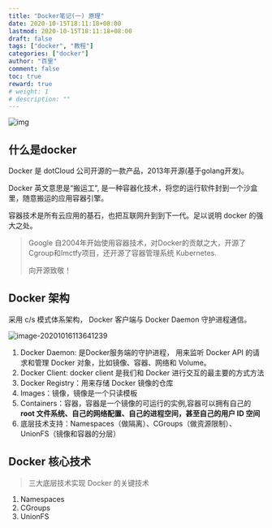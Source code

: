 ```yaml
---
title: "Docker笔记(一) 原理"
date: 2020-10-15T18:11:18+08:00
lastmod: 2020-10-15T18:11:18+08:00
draft: false
tags: ["docker", "教程"]
categories: ["docker"]
author: "百里"
comment: false
toc: true
reward: true
# weight: 1
# description: ""
---
```


![img](http://img.sgfoot.com/b/20201015181807.png?imageslim)

## 什么是docker

Docker 是 dotCloud 公司开源的一款产品，2013年开源(基于golang开发)。

Docker 英文意思是“搬运工",  是一种容器化技术，将您的运行软件封到一个沙盒里，随意搬运的应用容器引擎。

容器技术是所有云应用的基石，也把互联网升到到下一代。足以说明 docker 的强大之处。

> Google 自2004年开始使用容器技术，对Docker的贡献之大，开源了Cgroup和Imctfy项目，还开源了容器管理系统 Kubernetes. 
>
> 向开源致敬！

## Docker 架构

采用 c/s 模式体系架构， Docker 客户端与 Docker Daemon 守护进程通信。

![image-20201016113641239](http://img.sgfoot.com/b/20201016113642.png?imageslim)

1. Docker Daemon: 是Docker服务端的守护进程， 用来监听 Docker API 的请求和管理 Docker 对象，比如镜像、容器、网络和 Volume。
2. Docker Client: docker client 是我们和 Docker 进行交互的最主要的方式方法
3. Docker Registry：用来存储 Docker 镜像的仓库
4. Images：镜像，镜像是一个只读模板
5. Containers：容器，容器是一个镜像的可运行的实例,容器可以拥有自己的 **root 文件系统、自己的网络配置、自己的进程空间，甚至自己的用户 ID 空间**
6. 底层技术支持：Namespaces（做隔离）、CGroups（做资源限制）、UnionFS（镜像和容器的分层）

## Docker 核心技术

> 三大底层技术实现 Docker 的关键技术

1. Namespaces
2. CGroups
3. UnionFS